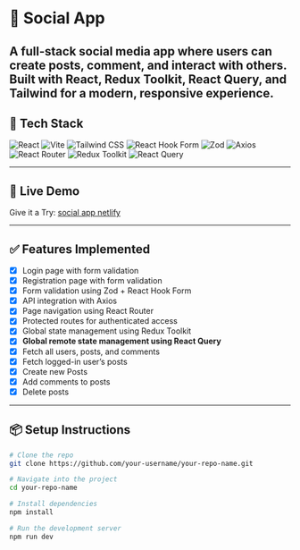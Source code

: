 # 🚀 Social App
A full-stack social media app where users can create posts, comment, and interact with others.
Built with React, Redux Toolkit, React Query, and Tailwind for a modern, responsive experience.
---

## 🔧 Tech Stack

![React](https://img.shields.io/badge/React-20232A?style=for-the-badge&logo=react&logoColor=61DAFB)
![Vite](https://img.shields.io/badge/Vite-646CFF?style=for-the-badge&logo=vite&logoColor=FFD62E)
![Tailwind CSS](https://img.shields.io/badge/TailwindCSS-06B6D4?style=for-the-badge&logo=tailwind-css&logoColor=white)
![React Hook Form](https://img.shields.io/badge/React_Hook_Form-EC5990?style=for-the-badge&logo=reacthookform&logoColor=white)
![Zod](https://img.shields.io/badge/Zod-181717?style=for-the-badge&logoColor=white)
![Axios](https://img.shields.io/badge/Axios-5A29E4?style=for-the-badge)
![React Router](https://img.shields.io/badge/React_Router-CA4245?style=for-the-badge&logo=react-router&logoColor=white)
![Redux Toolkit](https://img.shields.io/badge/Redux_Toolkit-764ABC?style=for-the-badge&logo=redux&logoColor=white)
![React Query](https://img.shields.io/badge/React_Query-FF4154?style=for-the-badge&logo=react-query&logoColor=white)

---



## 🚀 Live Demo
Give it a Try: [social app netlify](https://social-app-lac-eight.vercel.app/)

---

## ✅ Features Implemented

- [x] Login page with form validation  
- [x] Registration page with form validation  
- [x] Form validation using Zod + React Hook Form  
- [x] API integration with Axios  
- [x] Page navigation using React Router  
- [x] Protected routes for authenticated access  
- [x] Global state management using Redux Toolkit  
- [x] **Global remote state management using React Query**  
- [x] Fetch all users, posts, and comments  
- [x] Fetch logged-in user’s posts  
- [x] Create new Posts
- [x] Add comments to posts  
- [x] Delete posts  

---

## 📦 Setup Instructions

```bash
# Clone the repo
git clone https://github.com/your-username/your-repo-name.git

# Navigate into the project
cd your-repo-name

# Install dependencies
npm install

# Run the development server
npm run dev
